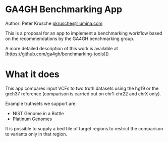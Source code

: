 # GA4GH Benchmarking App

Author: Peter Krusche <pkrusche@illumina.com>

This is a proposal for an app to implement a benchmarking workflow based on the recommendations by the
GA4GH benchmarking group.

A more detailed description of this work is available at [https://github.com/ga4gh/benchmarking-tools]()

# What it does

This app compares input VCFs to two truth datasets using the hg19 or the grch37 reference
(comparison is carried out on chr1-chr22 and chrX only).

Example truthsets we support are:

*  NIST Genome in a Bottle
*  Platinum Genomes

It is possible to supply a bed file of target regions to restrict the comparison to
variants only in that region.


